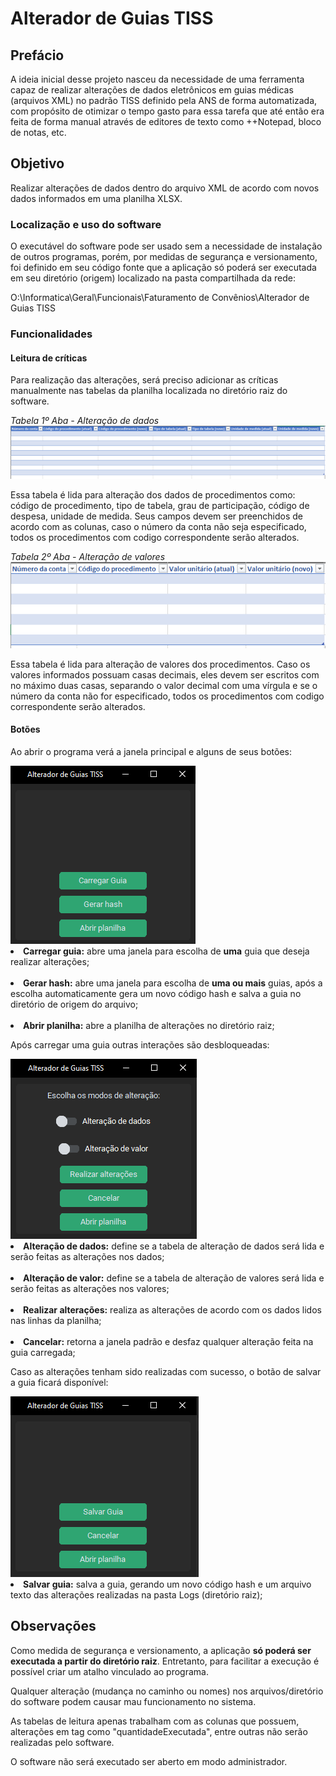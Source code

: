 # Alterador de Guias TISS
 
## Prefácio

A ideia inicial desse projeto nasceu da necessidade de uma ferramenta capaz de realizar alterações de 
dados eletrônicos em guias médicas (arquivos XML) no padrão TISS definido pela ANS de forma automatizada, com propósito 
de otimizar o tempo gasto para essa tarefa que até então era feita de forma manual através de editores de texto como 
++Notepad, bloco de notas, etc.

## Objetivo

Realizar alterações de dados dentro do arquivo XML de acordo com novos dados informados em uma planilha XLSX.

### Localização e uso do software

O executável do software pode ser usado sem a necessidade de instalação  de outros programas, porém, por medidas de 
segurança e versionamento, foi definido em seu código fonte que a aplicação só poderá ser executada em seu 
diretório (origem) localizado na pasta compartilhada da rede:

<a>O:\Informatica\Geral\Funcionais\Faturamento de Convênios\Alterador de Guias TISS</a>

### Funcionalidades

#### Leitura de críticas

Para realização das alterações, será preciso adicionar as críticas manualmente nas tabelas da planilha localizada no diretório 
raiz do software.

_Tabela 1º Aba - Alteração de dados_
<br>
<img src="Resources\Screenshots\plan_data.png">

Essa tabela é lida para alteração dos dados de procedimentos como: código de procedimento, tipo de tabela, grau 
de participação, código de despesa, unidade de medida. Seus campos devem ser preenchidos de acordo com as colunas,
caso o número da conta não seja especificado, todos os procedimentos com codigo correspondente serão alterados.

_Tabela 2º Aba - Alteração de valores_
<br>
<img src="Resources\Screenshots\plan_value.png">

Essa tabela é lida para alteração de valores dos procedimentos. Caso os valores informados possuam casas decimais,
eles devem ser escritos com no máximo duas casas, separando o valor decimal com uma vírgula e se 
o número da conta não for especificado, todos os procedimentos com codigo correspondente serão alterados.

#### Botões

Ao abrir o programa verá a janela principal e alguns de seus botões:

<img src="Resources\Screenshots\janela_principal.png">

<li><b>Carregar guia:</b> abre uma janela para escolha de <b>uma</b> guia que deseja realizar alterações;</li>
<br>
<li><b>Gerar hash:</b> abre uma janela para escolha de <b>uma ou mais</b> guias, após a escolha 
automaticamente gera um novo código hash e salva a guia no diretório de origem do arquivo;</li>
<br>
<li><b>Abrir planilha:</b> abre a planilha de alterações no diretório raiz;</li>

Após carregar uma guia outras interações são desbloqueadas:

<img src="Resources\Screenshots\depois_de_escolher_guia.png">

<li><b>Alteração de dados:</b> define se a tabela de alteração de dados será lida e serão feitas as alterações nos dados;</li>
    <br>
<li><b>Alteração de valor:</b> define se a tabela de alteração de valores será lida e serão feitas as alterações nos valores;</li>
    <br>
<li><b>Realizar alterações:</b> realiza as alterações de acordo com os dados lidos nas linhas da planilha;</li>
    <br>
<li><b>Cancelar:</b> retorna a janela padrão e desfaz qualquer alteração feita na guia carregada;</li>

Caso as alterações tenham sido realizadas com sucesso, o botão de salvar a guia ficará disponível:

<img src="Resources\Screenshots\salvar_guia_depois_das_alteracoes.png">

<li><b>Salvar guia:</b> salva a guia, gerando um novo código hash e um arquivo texto das alterações realizadas
na pasta Logs (diretório raiz);</li>

## Observações

Como medida de segurança e versionamento, a aplicação **só poderá ser executada a partir do diretório raiz**.
Entretanto, para facilitar a execução é possível criar um atalho vinculado ao programa. 

Qualquer alteração (mudança no caminho ou nomes) nos arquivos/diretório do software podem causar mau funcionamento
no sistema.

As tabelas de leitura apenas trabalham com as colunas que possuem, alterações em tag como "quantidadeExecutada", entre outras
não serão realizadas pelo software.

O software não será executado ser aberto em modo administrador. 